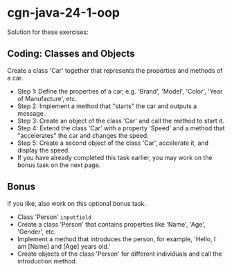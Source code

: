 # cgn-java-24-1-oop

Solution for these exercises:

## Coding: Classes and Objects

Create a class 'Car' together that represents the properties and methods of a car.

* Step 1: Define the properties of a car, e.g. 'Brand', 'Model', 'Color', 'Year of Manufacture', etc.
* Step 2: Implement a method that "starts" the car and outputs a message.
* Step 3: Create an object of the class 'Car' and call the method to start it.
* Step 4: Extend the class 'Car' with a property 'Speed' and a method that "accelerates" the car and changes the speed.
* Step 5: Create a second object of the class 'Car', accelerate it, and display the speed.
* If you have already completed this task earlier, you may work on the bonus task on the next page.

## Bonus

If you like, also work on this optional bonus task.

* Class 'Person'
  `inputfield`
* Create a class 'Person' that contains properties like 'Name', 'Age', 'Gender', etc.
* Implement a method that introduces the person, for example, 'Hello, I am [Name] and [Age] years old.'
* Create objects of the class 'Person' for different individuals and call the introduction method.